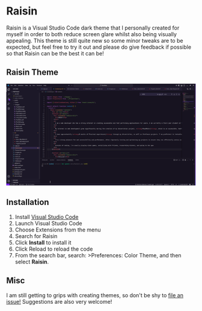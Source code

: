 # Raisin 

Raisin is a Visual Studio Code dark theme that I personally created for myself in order to both reduce screen glare whilst also being visually appealing. This theme is still quite new so some minor tweaks are to be expected, but feel free to try it out and please do give feedback if possible so that Raisin can be the best it can be!  

## Raisin Theme

![image](./theme-example.png)

## Installation

1. Install [Visual Studio Code](https://code.visualstudio.com/)
2. Launch Visual Studio Code
3. Choose Extensions from the menu
4. Search for Raisin
5. Click <b>Install</b> to install it
6. Click Reload to reload the code
7. From the search bar, search: >Preferences: Color Theme, and then select <b>Raisin</b>.

## Misc

I am still getting to grips with creating themes, so don't be shy to [file an issue!](https://github.com/HGlennon/Raisin/issues) Suggestions are also very welcome!